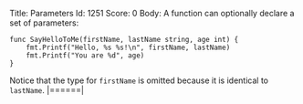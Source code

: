 Title: Parameters
Id: 1251
Score: 0
Body:
A function can optionally declare a set of parameters:

    func SayHelloToMe(firstName, lastName string, age int) {
        fmt.Printf("Hello, %s %s!\n", firstName, lastName)
        fmt.Printf("You are %d", age)
    }

Notice that the type for `firstName` is omitted because it is identical to `lastName`.
|======|
